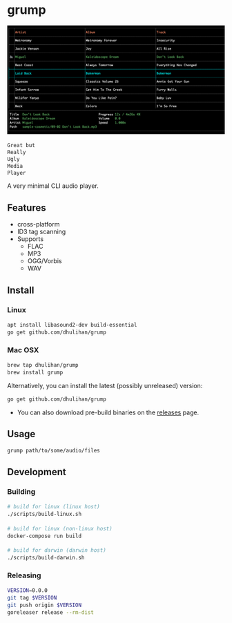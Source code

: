# grump

![](screenshot.png)

```
Great but
Really
Ugly
Media
Player
```

A very minimal CLI audio player.

## Features

* cross-platform
* ID3 tag scanning
* Supports
	* FLAC
	* MP3
	* OGG/Vorbis
	* WAV

## Install

### Linux

```sh
apt install libasound2-dev build-essential
go get github.com/dhulihan/grump
```

### Mac OSX

```sh
brew tap dhulihan/grump
brew install grump
```

Alternatively, you can install the latest (possibly unreleased) version:

```sh
go get github.com/dhulihan/grump
```

* You can also download pre-build binaries on the [releases](https://github.com/dhulihan/grump/releases) page.

## Usage

```
grump path/to/some/audio/files
```

## Development

### Building

```sh
# build for linux (linux host)
./scripts/build-linux.sh

# build for linux (non-linux host)
docker-compose run build

# build for darwin (darwin host)
./scripts/build-darwin.sh
```

### Releasing

```sh
VERSION=0.0.0
git tag $VERSION
git push origin $VERSION
goreleaser release --rm-dist
```
